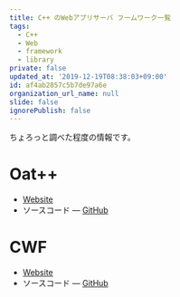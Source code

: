 ```yaml
---
title: C++ のWebアプリサーバ フームワーク一覧
tags:
  - C++
  - Web
  - framework
  - library
private: false
updated_at: '2019-12-19T08:38:03+09:00'
id: af4ab2857c5b7de97a6e
organization_url_name: null
slide: false
ignorePublish: false
---
```

ちょろっと調べた程度の情報です。

# Oat++

- [Website](https://oatpp.io/)
- ソースコード ― [GitHub](https://github.com/oatpp/oatpp)



# CWF

- [Website](https://www.cppwebframework.com/)
- ソースコード ― [GitHub](https://github.com/HerikLyma/CPPWebFramework)
